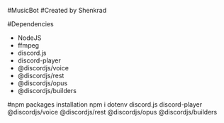 #MusicBot
#Created by Shenkrad

#Dependencies
- NodeJS
- ffmpeg
- discord.js
- discord-player
- @discordjs/voice
- @discordjs/rest
- @discordjs/opus
- @discordjs/builders

#npm packages installation
npm i dotenv discord.js discord-player @discordjs/voice @discordjs/rest @discordjs/opus @discordjs/builders

